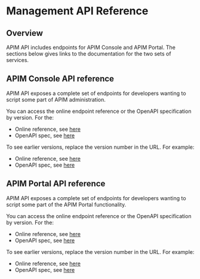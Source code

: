 # Management API Reference

## Overview

APIM API includes endpoints for APIM Console and APIM Portal. The sections below gives links to the documentation for the two sets of services.

## APIM Console API reference

APIM API exposes a complete set of endpoints for developers wanting to script some part of APIM administration.

You can access the online endpoint reference or the OpenAPI specification by version. For the:

* Online reference, see [here](../../../api-ref/apim/3.x/management-api/latest/index.md)
* OpenAPI spec, see [here](../../../api-ref/apim/3.x/management-api/latest/swagger.json)

To see earlier versions, replace the version number in the URL. For example:

* Online reference, see [here](../../../api-ref/apim/3.x/management-api/3.18/index.md)
* OpenAPI spec, see [here](../../../api-ref/apim/3.x/management-api/3.18/swagger.json)

## APIM Portal API reference

APIM API exposes a complete set of endpoints for developers wanting to script some part of the APIM Portal functionality.

You can access the online endpoint reference or the OpenAPI specification by version. For the:

* Online reference, see [here](../../../api-ref/apim/3.x/portal-api/latest/index.md)
* OpenAPI spec, see [here](../../../api-ref/apim/3.x/portal-api/latest/openapi.yaml)

To see earlier versions, replace the version number in the URL. For example:

* Online reference, see [here](../../../api-ref/apim/3.x/portal-api/3.18/index.md)
* OpenAPI spec, see [here](../../../api-ref/apim/3.x/portal-api/3.18/openapi.yaml)
